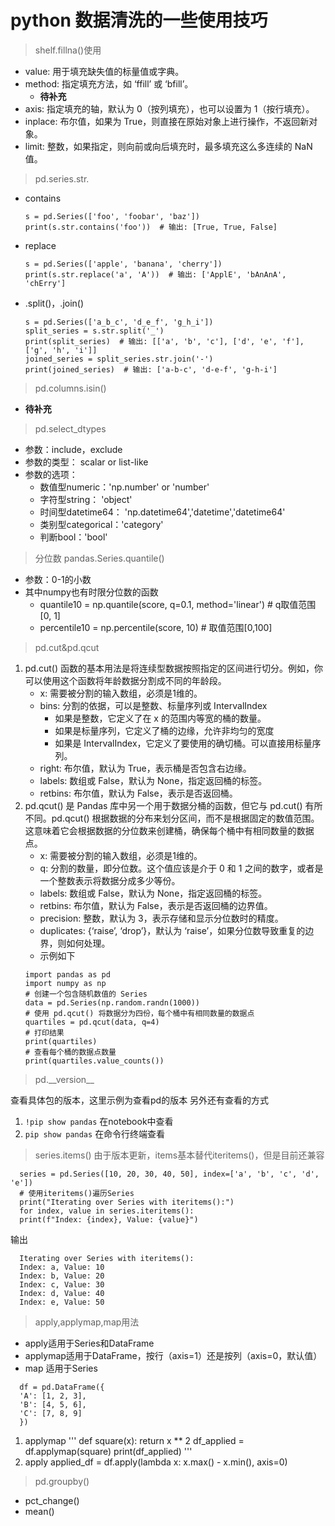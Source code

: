 # python 数据清洗的一些使用技巧
> shelf.fillna()使用
- value: 用于填充缺失值的标量值或字典。
- method: 指定填充方法，如 ‘ffill’ 或 ‘bfill’。
    - **待补充**
- axis: 指定填充的轴，默认为 0（按列填充），也可以设置为 1（按行填充）。
- inplace: 布尔值，如果为 True，则直接在原始对象上进行操作，不返回新对象。
- limit: 整数，如果指定，则向前或向后填充时，最多填充这么多连续的 NaN 值。

> pd.series.str.
- contains
  	```
    s = pd.Series(['foo', 'foobar', 'baz'])
	print(s.str.contains('foo'))  # 输出: [True, True, False]
    ```
- replace
	```
    s = pd.Series(['apple', 'banana', 'cherry'])
	print(s.str.replace('a', 'A'))  # 输出: ['ApplE', 'bAnAnA', 'chErry']
    ```
- .split()，.join() 
    ```
    s = pd.Series(['a_b_c', 'd_e_f', 'g_h_i'])
	split_series = s.str.split('_')
	print(split_series)  # 输出: [['a', 'b', 'c'], ['d', 'e', 'f'], ['g', 'h', 'i']]
	joined_series = split_series.str.join('-')
	print(joined_series)  # 输出: ['a-b-c', 'd-e-f', 'g-h-i']
    ```
> pd.columns.isin()
- **待补充**
> pd.select_dtypes
- 参数：include，exclude
- 参数的类型： scalar or list-like
- 参数的选项： 
    - 数值型numeric：'np.number' or 'number'
    - 字符型string： 'object'
    - 时间型datetime64： 'np.datetime64','datetime','datetime64'
    - 类别型categorical：'category'
    - 判断bool：'bool'

> 分位数 pandas.Series.quantile()
- 参数：0-1的小数
- 其中numpy也有时限分位数的函数
    - quantile10 = np.quantile(score, q=0.1, method='linear')  # q取值范围[0, 1]
    - percentile10 = np.percentile(score, 10)  # 取值范围[0,100]

> pd.cut&pd.qcut
1. pd.cut() 函数的基本用法是将连续型数据按照指定的区间进行切分。例如，你可以使用这个函数将年龄数据分割成不同的年龄段。
    - x: 需要被分割的输入数组，必须是1维的。
    - bins: 分割的依据，可以是整数、标量序列或 IntervalIndex
        - 如果是整数，它定义了在 x 的范围内等宽的桶的数量。
        - 如果是标量序列，它定义了桶的边缘，允许非均匀的宽度
        - 如果是 IntervalIndex，它定义了要使用的确切桶。可以直接用标量序列。
    - right: 布尔值，默认为 True，表示桶是否包含右边缘。
    - labels: 数组或 False，默认为 None，指定返回桶的标签。
    - retbins: 布尔值，默认为 False，表示是否返回桶。
1. pd.qcut() 是 Pandas 库中另一个用于数据分桶的函数，但它与 pd.cut() 有所不同。pd.qcut() 根据数据的分布来划分区间，而不是根据固定的数值范围。这意味着它会根据数据的分位数来创建桶，确保每个桶中有相同数量的数据点。
    - x: 需要被分割的输入数组，必须是1维的。
    - q: 分割的数量，即分位数。这个值应该是介于 0 和 1 之间的数字，或者是一个整数表示将数据分成多少等份。
    - labels: 数组或 False，默认为 None，指定返回桶的标签。
    - retbins: 布尔值，默认为 False，表示是否返回桶的边界值。
    - precision: 整数，默认为 3，表示存储和显示分位数时的精度。
    - duplicates: {‘raise’, ‘drop’}，默认为 ‘raise’，如果分位数导致重复的边界，则如何处理。
    - 示例如下
    ``` {.line-numbers}
    import pandas as pd
    import numpy as np
    # 创建一个包含随机数值的 Series
    data = pd.Series(np.random.randn(1000))
    # 使用 pd.qcut() 将数据分为四份，每个桶中有相同数量的数据点
    quartiles = pd.qcut(data, q=4)
    # 打印结果
    print(quartiles)
    # 查看每个桶的数据点数量
    print(quartiles.value_counts())
    ```
> pd.\_\_version\_\_
  
  查看具体包的版本，这里示例为查看pd的版本
  另外还有查看的方式
  1. `!pip show pandas` 在notebook中查看
  2. `pip show pandas` 在命令行终端查看

> series.items()
  由于版本更新，items基本替代iteritems()，但是目前还兼容
  ```
    series = pd.Series([10, 20, 30, 40, 50], index=['a', 'b', 'c', 'd', 'e'])
    # 使用iteritems()遍历Series
    print("Iterating over Series with iteritems():")
    for index, value in series.iteritems():
    print(f"Index: {index}, Value: {value}")
  ```
  输出
  ```
    Iterating over Series with iteritems():
    Index: a, Value: 10
    Index: b, Value: 20
    Index: c, Value: 30
    Index: d, Value: 40
    Index: e, Value: 50
  ```

> apply,applymap,map用法
  - apply适用于Series和DataFrame
  - applymap适用于DataFrame，按行（axis=1）还是按列（axis=0，默认值）
  - map 适用于Series

  ```
    df = pd.DataFrame({
    'A': [1, 2, 3],
    'B': [4, 5, 6],
    'C': [7, 8, 9]
    })
  ``` 
  1. applymap 
  '''
  def square(x):
    return x ** 2
  df_applied = df.applymap(square)
  print(df_applied)
  '''
  2. apply
   applied_df = df.apply(lambda x: x.max() - x.min(), axis=0)

>pd.groupby()
 - pct_change()
 - mean()
